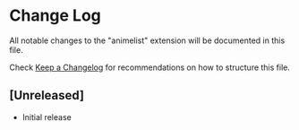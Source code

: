 # Change Log

All notable changes to the "animelist" extension will be documented in this file.

Check [Keep a Changelog](http://keepachangelog.com/) for recommendations on how to structure this file.

## [Unreleased]

- Initial release